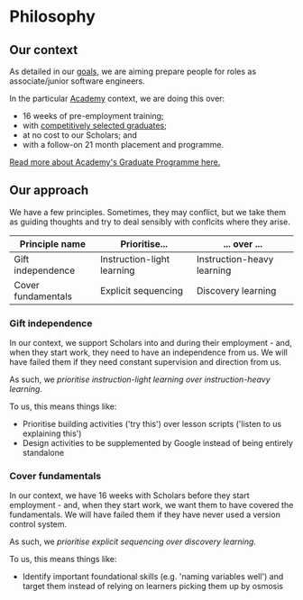 # Philosophy
## Our context
As detailed in our [goals](GOALS.md), we are aiming prepare people for roles as associate/junior software engineers.

In the particular [Academy](https://www.notion.so/Academy-92e6a8b244894a4d9b7d0b785c3d4bd2) context, we are doing this over:
- 16 weeks of pre-employment training;
- with [competitively selected graduates](https://www.notion.so/Scholars-Identifying-and-diverting-future-leaders-into-tech-8fa991cdab284add9926bb690667f6e3);
- at no cost to our Scholars; and
- with a follow-on 21 month placement and programme.

[Read more about Academy's Graduate Programme here.](https://www.notion.so/Graduate-Programme-Building-early-career-tech-leaders-fd95d2f498814a50af004ce7279f63c7)

## Our approach
We have a few principles. Sometimes, they may conflict, but we take them as guiding thoughts and try to deal sensibly with conflcits where they arise.

| Principle name | Prioritise... | ... over ... |
| --- | --- | --- |
| Gift independence | Instruction-light learning | Instruction-heavy learning |
| Cover fundamentals | Explicit sequencing | Discovery learning |

### Gift independence
In our context, we support Scholars into and during their employment - and, when they start work, they need to have an independence from us. We will have failed them if they need constant supervision and direction from us.

As such, we *prioritise instruction-light learning over instruction-heavy learning*.

To us, this means things like:
- Prioritise building activities ('try this') over lesson scripts ('listen to us explaining this')
- Design activities to be supplemented by Google instead of being entirely standalone

### Cover fundamentals
In our context, we have 16 weeks with Scholars before they start employment - and, when they start work, we want them to have covered the fundamentals. We will have failed them if they have never used a version control system.

As such, we *prioritise explicit sequencing over discovery learning*.

To us, this means things like:
- Identify important foundational skills (e.g. 'naming variables well') and target them instead of relying on learners picking them up by osmosis
